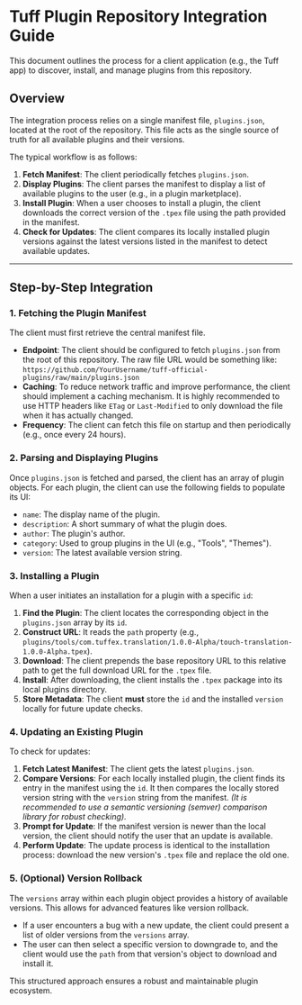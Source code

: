 # Tuff Plugin Repository Integration Guide

This document outlines the process for a client application (e.g., the Tuff app) to discover, install, and manage plugins from this repository.

## Overview

The integration process relies on a single manifest file, `plugins.json`, located at the root of the repository. This file acts as the single source of truth for all available plugins and their versions.

The typical workflow is as follows:
1.  **Fetch Manifest**: The client periodically fetches `plugins.json`.
2.  **Display Plugins**: The client parses the manifest to display a list of available plugins to the user (e.g., in a plugin marketplace).
3.  **Install Plugin**: When a user chooses to install a plugin, the client downloads the correct version of the `.tpex` file using the path provided in the manifest.
4.  **Check for Updates**: The client compares its locally installed plugin versions against the latest versions listed in the manifest to detect available updates.

---

## Step-by-Step Integration

### 1. Fetching the Plugin Manifest

The client must first retrieve the central manifest file.

-   **Endpoint**: The client should be configured to fetch `plugins.json` from the root of this repository. The raw file URL would be something like:
    `https://github.com/YourUsername/tuff-official-plugins/raw/main/plugins.json`
-   **Caching**: To reduce network traffic and improve performance, the client should implement a caching mechanism. It is highly recommended to use HTTP headers like `ETag` or `Last-Modified` to only download the file when it has actually changed.
-   **Frequency**: The client can fetch this file on startup and then periodically (e.g., once every 24 hours).

### 2. Parsing and Displaying Plugins

Once `plugins.json` is fetched and parsed, the client has an array of plugin objects. For each plugin, the client can use the following fields to populate its UI:

-   `name`: The display name of the plugin.
-   `description`: A short summary of what the plugin does.
-   `author`: The plugin's author.
-   `category`: Used to group plugins in the UI (e.g., "Tools", "Themes").
-   `version`: The latest available version string.

### 3. Installing a Plugin

When a user initiates an installation for a plugin with a specific `id`:

1.  **Find the Plugin**: The client locates the corresponding object in the `plugins.json` array by its `id`.
2.  **Construct URL**: It reads the `path` property (e.g., `plugins/tools/com.tuffex.translation/1.0.0-Alpha/touch-translation-1.0.0-Alpha.tpex`).
3.  **Download**: The client prepends the base repository URL to this relative path to get the full download URL for the `.tpex` file.
4.  **Install**: After downloading, the client installs the `.tpex` package into its local plugins directory.
5.  **Store Metadata**: The client **must** store the `id` and the installed `version` locally for future update checks.

### 4. Updating an Existing Plugin

To check for updates:

1.  **Fetch Latest Manifest**: The client gets the latest `plugins.json`.
2.  **Compare Versions**: For each locally installed plugin, the client finds its entry in the manifest using the `id`. It then compares the locally stored version string with the `version` string from the manifest.
    *(It is recommended to use a semantic versioning (semver) comparison library for robust checking).*
3.  **Prompt for Update**: If the manifest version is newer than the local version, the client should notify the user that an update is available.
4.  **Perform Update**: The update process is identical to the installation process: download the new version's `.tpex` file and replace the old one.

### 5. (Optional) Version Rollback

The `versions` array within each plugin object provides a history of available versions. This allows for advanced features like version rollback.

-   If a user encounters a bug with a new update, the client could present a list of older versions from the `versions` array.
-   The user can then select a specific version to downgrade to, and the client would use the `path` from that version's object to download and install it.

This structured approach ensures a robust and maintainable plugin ecosystem.